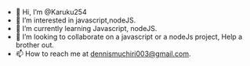- 👋 Hi, I’m @Karuku254
- 👀 I’m interested in javascript,nodeJS.
- 🌱 I’m currently learning Javascript, nodeJS.
- 💞️ I’m looking to collaborate on a javascript or a nodeJs project, Help a brother out.
- 📫 How to reach me at dennismuchiri003@gmail.com.

<!---
Karuku254/Karuku254 is a ✨ special ✨ repository because its `README.md` (this file) appears on your GitHub profile.
You can click the Preview link to take a look at your changes.
--->
